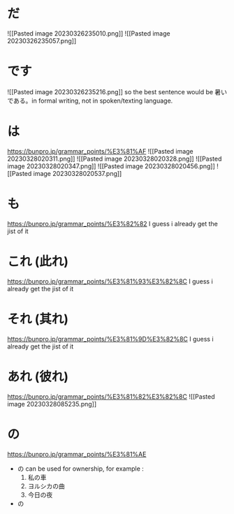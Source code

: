 # だ
![[Pasted image 20230326235010.png]]
![[Pasted image 20230326235057.png]]

# です
![[Pasted image 20230326235216.png]]
so the best sentence would be 暑いである。in formal writing, not in spoken/texting language.

# は
https://bunpro.jp/grammar_points/%E3%81%AF
![[Pasted image 20230328020311.png]]
![[Pasted image 20230328020328.png]]
![[Pasted image 20230328020347.png]]
![[Pasted image 20230328020456.png]]
![[Pasted image 20230328020537.png]]

# も
https://bunpro.jp/grammar_points/%E3%82%82
I guess i already get the jist of it

# これ (此れ)
https://bunpro.jp/grammar_points/%E3%81%93%E3%82%8C
I guess i already get the jist of it

# それ (其れ)
https://bunpro.jp/grammar_points/%E3%81%9D%E3%82%8C
I guess i already get the jist of it

# あれ (彼れ)
https://bunpro.jp/grammar_points/%E3%81%82%E3%82%8C
![[Pasted image 20230328085235.png]]

# の
https://bunpro.jp/grammar_points/%E3%81%AE
- の can be used for ownership, for example :
	1. 私の車
	2. ヨルシカの曲
	3. 今日の夜
- の
